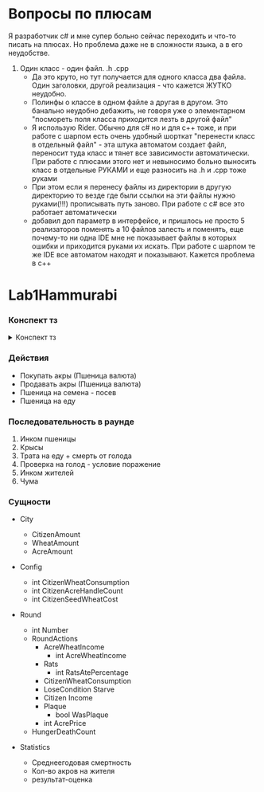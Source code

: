 



# Вопросы по плюсам 
Я разработчик c# и мне супер больно сейчас переходить и что-то писать на плюсах. 
Но проблема даже не в сложности языка, а в его неудобстве.

1. Один класс - один файл. .h .cpp 
   - Да это круто, но тут получается для одного класса два файла. Один заголовки, другой реализация - что кажется ЖУТКО неудобно.
   - Полинфы о классе в одном файле а другая в другом. Это банально неудобно дебажить, не говоря уже о элементарном "посмореть поля класса приходится лезть в другой файл"
   - Я использую Rider. Обычно для c# но и для с++ тоже, и при работе с шарпом есть очень удобный шорткат "перенести класс в отдельный файл" - эта штука автоматом создает файл, переносит туда класс и тянет все зависимости автоматически. При работе с плюсами этого нет и невыносимо больно выносить класс в отдельные РУКАМИ и еще разносить на .h и .cpp тоже руками
   - При этом если я перенесу файлы из директории в другую директорию то везде где были ссылки на эти файлы нужно руками(!!!) прописывать путь заново. При работе с c# все это работает автоматически
   - добавил доп параметр в интерфейсе, и пришлось не просто 5 реализаторов поменять а 10 файлов залесть и поменять, еще почему-то ни одна IDE мне не показывает файлы в которых ошибки и приходится руками их искать. При работе с шарпом те же IDE все автоматом находят и показывают. Кажется проблема в с++ 

# Lab1Hammurabi

### Конспект тз
<details>
<summary>
Конспект тз
</summary>

- раунд
- игрок
- ресурсы
  - население
    - прирост(на каждый раунд)
  - акры земли
    - стоимость(на каждый раунд)
    - инком пшеницы(на каждый раунд)
  - бушели пшеницы
    - как еда
    - как посев
    - как валюту
- советник
- город
- крысы (едят пшеницу каждый раунд)
- чума - вероятность сократить насленеие
- условия победы N раундов
- условия поражения 
  - 0 население
  - % смертей от голода

</details>


### Действия
- Покупать акры (Пшеница валюта)
- Продавать акры (Пшеница валюта)
- Пшеница на семена - посев
- Пшеница на еду



### Последовательность в раунде
1. Инком пшеницы
2. Крысы
3. Трата на еду + смерть от голода
4. Проверка на голод - условие поражение
5. Инком жителей
6. Чума


### Сущности
- City
  - CitizenAmount
  - WheatAmount
  - AcreAmount

- Config
  - int CitizenWheatConsumption
  - int CitizenAcreHandleCount
  - int CitizenSeedWheatCost
  
- Round
  - int Number
  - RoundActions
    - AcreWheatIncome
      - int AcreWheatIncome
    - Rats
      - int RatsAtePercentage
    - CitizenWheatConsumption
    - LoseCondition Starve 
    - Citizen Income 
    - Plaque
      - bool WasPlaque 
    - int AcrePrice
  - HungerDeathCount



- Statistics
  - Среднеегодовая смертность
  - Кол-во акров на жителя
  - результат-оценка
 



